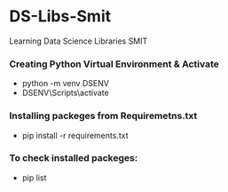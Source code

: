 # DS-Libs-Smit
Learning Data Science Libraries SMIT


### Creating Python Virtual Environment & Activate 
- python -m venv DSENV 
- DSENV\Scripts\activate

### Installing packeges from Requiremetns.txt
- pip install -r requirements.txt

### To check installed packeges: 
- pip list